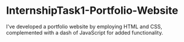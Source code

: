 # InternshipTask1-Portfolio-Website
 I've developed a portfolio website by employing HTML and CSS, complemented with a dash of JavaScript for added functionality.
